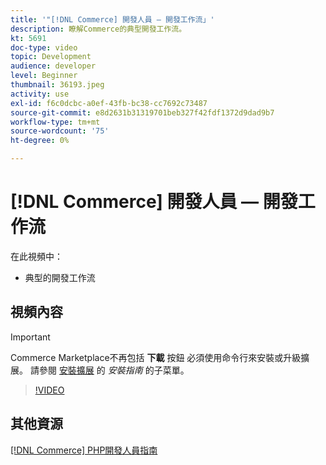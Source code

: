 ```yaml
---
title: '"[!DNL Commerce] 開發人員 — 開發工作流」'
description: 瞭解Commerce的典型開發工作流。
kt: 5691
doc-type: video
topic: Development
audience: developer
level: Beginner
thumbnail: 36193.jpeg
activity: use
exl-id: f6c0dcbc-a0ef-43fb-bc38-cc7692c73487
source-git-commit: e8d2631b31319701beb327f42fdf1372d9dad9b7
workflow-type: tm+mt
source-wordcount: '75'
ht-degree: 0%

---
```


# [!DNL Commerce] 開發人員 — 開發工作流

在此視頻中：

- 典型的開發工作流

## 視頻內容

>[!IMPORTANT]
>
>Commerce Marketplace不再包括 **下載** 按鈕 必須使用命令行來安裝或升級擴展。 請參閱 [安裝擴展](https://experienceleague.adobe.com/docs/commerce-operations/installation-guide/tutorials/extensions.html) 的 _安裝指南_ 的子菜單。

>[!VIDEO](https://video.tv.adobe.com/v/36193?quality=12&learn=on)

## 其他資源

[[!DNL Commerce] PHP開發人員指南](https://developer.adobe.com/commerce/php/development/)
